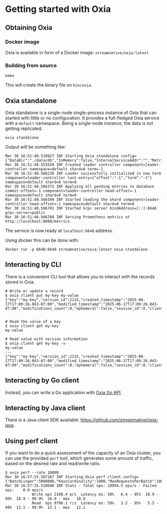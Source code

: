 # Getting started with Oxia

## Obtaining Oxia

### Docker image

Oxia is available in form of a Docker image: `streamnative/oxia:latest`


### Building from source

```shell
make
```

This will create the binary file on `bin/oxia`.

## Oxia standalone

Oxia standalone is a single-node single-process instance of Oxia that can started with little or no configuration.
It provides a full-fledged Oxia service with a `default` namespace. Being a single-node instance, the data is not
getting replicated.

```shell
oxia standalone
```

Output will be something like:

```
Mar 30 16:51:40.519927 INF Starting Oxia standalone config={"DataDir":"./data/db","InMemory":false,"InternalServiceAddr":"","MetricsServiceAddr":"0.0.0.0:8080","NotificationsRetentionTime":3600000000000,"NumShards":1,"PublicServiceAddr":"0.0.0.0:6648","WalDir":"./data/wal","WalRetentionTime":3600000000000}
Mar 30 16:51:40.553559 INF Created leader controller component=leader-controller namespace=default shard=0 term=-1
Mar 30 16:51:40.566230 INF Leader successfully initialized in new term component=leader-controller last-entry={"offset":"-1","term":"-1"} namespace=default shard=0 term=0
Mar 30 16:51:40.566372 INF Applying all pending entries to database commit-offset=-1 component=leader-controller head-offset=-1 namespace=default shard=0 term=0
Mar 30 16:51:40.566389 INF Started leading the shard component=leader-controller head-offset=-1 namespace=default shard=0 term=0
Mar 30 16:51:40.566701 INF Started Grpc server bindAddress=[::]:6648 grpc-server=public
Mar 30 16:51:40.566760 INF Serving Prometheus metrics at http://localhost:8080/metrics
```

The service is now ready at `localhost:6648` address.

Using docker this can be done with:

```shell
docker run -p 6648:6648 streamnative/oxia:latest oxia standalone
```

## Interacting by CLI

There is a convenient CLI tool that allows you to interact with the records stored in Oxia.

```shell
# Write or update a record
$ oxia client put my-key my-value
{"key":"my-key","version_id":2132,"created_timestamp":"2025-06-17T17:09:26.043-07:00","modified_timestamp":"2025-06-17T17:09:26.043-07:00","modifications_count":0,"ephemeral":false,"session_id":0,"client_identity":""}


# Read the value of a key
$ oxia client get my-key
my-value

# Read value with version information
$ oxia client get my-key -v
my-value
---
{"key":"my-key","version_id":2132,"created_timestamp":"2025-06-17T17:09:26.043-07:00","modified_timestamp":"2025-06-17T17:09:26.043-07:00","modifications_count":0,"ephemeral":false,"session_id":0,"client_identity":""}
```

## Interacting by Go client

Instead, you can write a Go application with [Oxia Go API](client/go-api.md).

## Interacting by Java client

There is a Java client SDK available: https://github.com/streamnative/oxia-java.

## Using perf client

If you want to do a quick assessment of the capacity of an Oxia cluster, you can use the provided `perf` tool, which
generates some amount of traffic, based on the desired rate and read/write ratio.


```shell
$ oxia perf --rate 10000
Mar 30 16:57:25.507167 INF Starting Oxia perf client config={"BatchLinger":5000000,"KeysCardinality":1000,"MaxRequestsPerBatch":1000,"ReadPercentage":80,"RequestRate":10000,"RequestTimeout":30000000000,"ServiceAddr":"localhost:6648","ValueSize":128}
Mar 30 16:57:35.510046 INF Stats - Total ops: 10994.5 ops/s - Failed ops:    0.0 ops/s
			Write ops 2198.4 w/s  Latency ms: 50%   6.4 - 95%  10.9 - 99%  18.9 - 99.9%  18.9 - max   18.9
			Read  ops 8796.1 r/s  Latency ms: 50%   3.2 - 95%   5.5 - 99%  12.1 - 99.9%  12.1 - max   12.1
```
